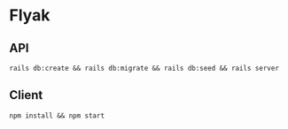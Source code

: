 # Flyak

## API

`rails db:create && rails db:migrate && rails db:seed && rails server`

## Client

`npm install && npm start`
